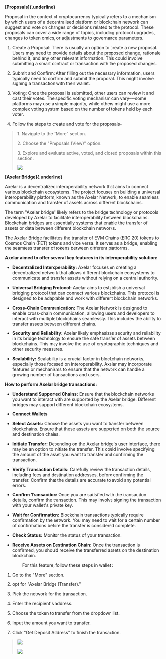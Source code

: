 **[Proposals]{.underline}**

Proposal in the context of cryptocurrency typically refers to a
mechanism by which users of a decentralised platform or blockchain
network can suggest and vote on changes or decisions related to the
protocol. These proposals can cover a wide range of topics, including
protocol upgrades, changes to token omics, or adjustments to governance
parameters.

1.  Create a Proposal: There is usually an option to create a new
    proposal. Users may need to provide details about the proposed
    change, rationale behind it, and any other relevant information.
    This could involve submitting a smart contract or transaction with
    the proposed changes.

2.  Submit and Confirm: After filling out the necessary information,
    users typically need to confirm and submit the proposal. This might
    involve signing a transaction with their wallet.

3.  Voting: Once the proposal is submitted, other users can review it
    and cast their votes. The specific voting mechanism can vary---some
    platforms may use a simple majority, while others might use a more
    complex voting system based on the number of tokens held by each
    voter.

4.  Follow the steps to create and vote for the proposals- 

> 1\. Navigate to the \"More\" section.
>
> 2\. Choose the \"Proposals (View)\" option.
>
> 3\. Explore and evaluate active, voted, and closed proposals within
> this section.
>
> ![](media/image1.png)

**[Axelar Bridge]{.underline}**

Axelar is a decentralized interoperability network that aims to connect
various blockchain ecosystems. The project focuses on building a
universal interoperability platform, known as the Axelar Network, to
enable seamless communication and transfer of assets across different
blockchains.

The term \"Axelar bridge\" likely refers to the bridge technology or
protocols developed by Axelar to facilitate interoperability between
blockchains. Blockchain bridges are essentially systems that enable the
transfer of assets or data between different blockchain networks.

The Axelar Bridge facilitates the transfer of EVM Chains (ERC 20) tokens
to Cosmos Chain (FET) tokens and vice versa. It serves as a bridge,
enabling the seamless transfer of tokens between different platforms.

**Axelar aimed to offer several key features in its interoperability
solution:**

-   **Decentralized Interoperability:** Axelar focuses on creating a
    decentralized network that allows different blockchain ecosystems to
    communicate and transfer assets without relying on a central
    authority.

-   **Universal Bridging Protocol:** Axelar aims to establish a
    universal bridging protocol that can connect various blockchains.
    This protocol is designed to be adaptable and work with different
    blockchain networks.

-   **Cross-Chain Communication:** The Axelar Network is designed to
    enable cross-chain communication, allowing users and developers to
    interact with multiple blockchains seamlessly. This includes the
    ability to transfer assets between different chains.

-   **Security and Reliability:** Axelar likely emphasizes security and
    reliability in its bridge technology to ensure the safe transfer of
    assets between blockchains. This may involve the use of
    cryptographic techniques and other security measures.

-   **Scalability:** Scalability is a crucial factor in blockchain
    networks, especially those focused on interoperability. Axelar may
    incorporate features or mechanisms to ensure that the network can
    handle a growing number of transactions and users.

**How to perform Axelar bridge transactions:**

-   **Understand Supported Chains:** Ensure that the blockchain networks
    you want to interact with are supported by the Axelar bridge.
    Different bridges may support different blockchain ecosystems.

-   **Connect Wallets**

-   **Select Assets:** Choose the assets you want to transfer between
    blockchains. Ensure that these assets are supported on both the
    source and destination chains.

-   **Initiate Transfer:** Depending on the Axelar bridge\'s user
    interface, there may be an option to initiate the transfer. This
    could involve specifying the amount of the asset you want to
    transfer and confirming the transaction.

-   **Verify Transaction Details:** Carefully review the transaction
    details, including fees and destination addresses, before confirming
    the transfer. Confirm that the details are accurate to avoid any
    potential errors.

-   **Confirm Transaction:** Once you are satisfied with the transaction
    details, confirm the transaction. This may involve signing the
    transaction with your wallet\'s private key.

-   **Wait for Confirmation:** Blockchain transactions typically require
    confirmation by the network. You may need to wait for a certain
    number of confirmations before the transfer is considered complete.

-   **Check Status:** Monitor the status of your transaction.

-   **Receive Assets on Destination Chain:** Once the transaction is
    confirmed, you should receive the transferred assets on the
    destination blockchain.

              For this feature, follow these steps in wallet :

1.  Go to the \"More\" section.

2.  opt for \"Axelar Bridge (Transfer).\"

3.  Pick the network for the transaction.

4.  Enter the recipient\'s address.

5.  Choose the token to transfer from the dropdown list.

6.  Input the amount you want to transfer.

7.  Click \"Get Deposit Address\" to finish the transaction.

> ![](media/image2.png)
>
> ![](media/image3.png)